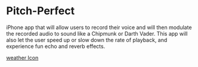 # Pitch-Perfect
 iPhone app that will allow users to record their voice and will then modulate the recorded audio to sound like a Chipmunk or Darth Vader. This app will also let the user speed up or slow down the rate of playback, and experience fun echo and reverb effects.

[weather Icon](https://github.com/Abdu11a/Pitch-Perfect/blob/master/PitchPerfect/PitchPerfect%20Screen/Screen%20Shot%201441-06-18%20at%205.14.29%20PM.png)
